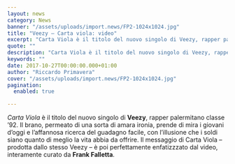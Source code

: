 ```yaml
---
layout: news
category: News
banner: "/assets/uploads/import.news/FP2-1024x1024.jpg"
title: "Veezy – Carta viola: video"
excerpt: "Carta Viola è il titolo del nuovo singolo di Veezy, rapper palermitano classe ’92. Il brano, permeato di una sorta di amara ironia, prende di mira i giovani d’oggi e l’affannosa ricerca del guadagno facile, con l’illusione che i soldi siano quanto di meglio la vita abbia da offrire. Il messaggio di Carta Viola – [&hellip"
quote: ""
description: "Carta Viola è il titolo del nuovo singolo di Veezy, rapper palermitano classe ’92. Il brano, permeato di una sorta di amara ironia, prende di mira i giovani d’oggi e l’affannosa ricerca del guadagno facile, con l’illusione che i soldi siano quanto di meglio la vita abbia da offrire. Il messaggio di Carta Viola – [&hellip"
keywords: ""
date: 2017-10-27T00:00:00.000+01:00
author: "Riccardo Primavera"
cover: "/assets/uploads/import.news/FP2-1024x1024.jpg"
pagination:
  enabled: true

---
```


_Carta Viola_ è il titolo del nuovo singolo di **Veezy**, rapper palermitano classe ’92\. Il brano, permeato di una sorta di amara ironia, prende di mira i giovani d’oggi e l’affannosa ricerca del guadagno facile, con l’illusione che i soldi siano quanto di meglio la vita abbia da offrire. Il messaggio di Carta Viola – prodotta dallo stesso Veezy – è poi perfettamente enfatizzzato dal video, interamente curato da **Frank Falletta**.